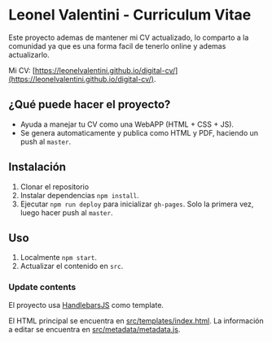 # Leonel Valentini  - Curriculum Vitae

Este proyecto ademas de mantener mi CV actualizado, lo comparto a la comunidad ya que es una forma facil de tenerlo online y ademas actualizarlo.

Mi CV: [https://leonelvalentini.github.io/digital-cv/](https://leonelvalentini.github.io/digital-cv/).

## ¿Qué puede hacer el proyecto?

* Ayuda a manejar tu CV como una WebAPP (HTML + CSS + JS).
* Se genera automaticamente y publica como HTML y PDF, haciendo un push al `master`.

## Instalación

1. Clonar el repositorio
1. Instalar dependencias `npm install`.
1. Ejecutar `npm run deploy` para inicializar `gh-pages`. Solo la primera vez, luego hacer push al `master`.

## Uso

1. Localmente `npm start`.
1. Actualizar el contenido en `src`.

### Update contents

El proyecto usa [HandlebarsJS](https://github.com/wycats/handlebars.js/) como template.

El HTML principal se encuentra en [src/templates/index.html](src/templates/index.html). 
La información a editar se encuentra en [src/metadata/metadata.js](src/metadata/metadata.js).